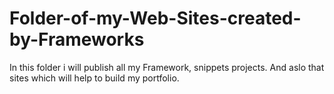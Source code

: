 # Folder-of-my-Web-Sites-created-by-Frameworks
In this folder i will publish all my Framework, snippets projects. And aslo that sites which will help to build my portfolio.
